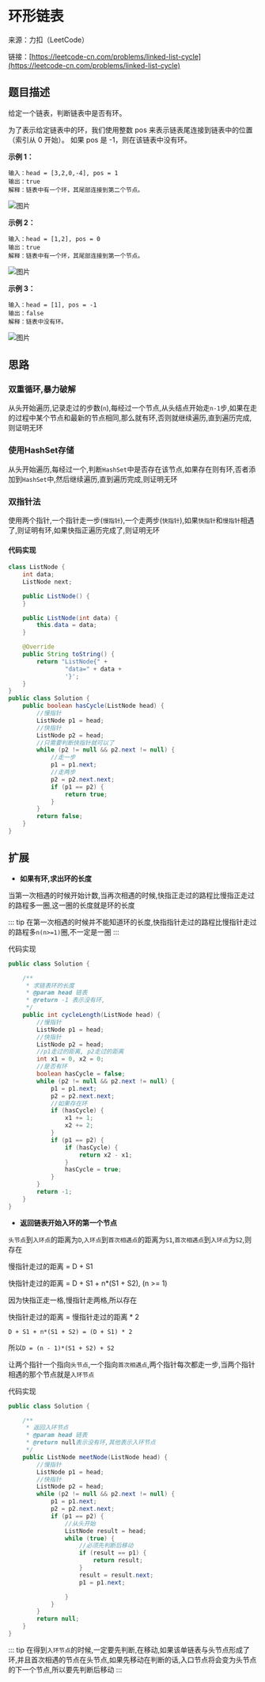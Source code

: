 # 环形链表

来源：力扣（LeetCode）

链接：[https://leetcode-cn.com/problems/linked-list-cycle](https://leetcode-cn.com/problems/linked-list-cycle)

## 题目描述

给定一个链表，判断链表中是否有环。

为了表示给定链表中的环，我们使用整数 pos 来表示链表尾连接到链表中的位置（索引从 0 开始）。 如果 pos 是 -1，则在该链表中没有环。

**示例 1：**

```text
输入：head = [3,2,0,-4], pos = 1
输出：true
解释：链表中有一个环，其尾部连接到第二个节点。
```

![图片](./img/1.png)

**示例 2：**

```text
输入：head = [1,2], pos = 0
输出：true
解释：链表中有一个环，其尾部连接到第一个节点。
```

![图片](./img/2.png)

**示例 3：**

```text
输入：head = [1], pos = -1
输出：false
解释：链表中没有环。
```

![图片](./img/3.png)

## 思路

### 双重循环,暴力破解

从头开始遍历,记录走过的步数(`n`),每经过一个节点,从头结点开始走`n-1`步,如果在走的过程中某个节点和最新的节点相同,那么就有环,否则就继续遍历,直到遍历完成,则证明无环

### 使用HashSet存储

从头开始遍历,每经过一个,判断`HashSet`中是否存在该节点,如果存在则有环,否者添加到`HashSet`中,然后继续遍历,直到遍历完成,则证明无环

### 双指针法

使用两个指针,一个指针走一步(`慢指针`),一个走两步(`快指针`),如果`快指针`和`慢指针`相遇了,则证明有环,如果快指正遍历完成了,则证明无环

#### 代码实现

```java
class ListNode {
    int data;
    ListNode next;

    public ListNode() {
    }

    public ListNode(int data) {
        this.data = data;
    }

    @Override
    public String toString() {
        return "ListNode{" +
                "data=" + data +
                '}';
    }
}
public class Solution {
    public boolean hasCycle(ListNode head) {
        //慢指针
        ListNode p1 = head;
        //快指针
        ListNode p2 = head;
        //只需要判断快指针就可以了
        while (p2 != null && p2.next != null) {
            //走一步
            p1 = p1.next;
            //走两步
            p2 = p2.next.next;
            if (p1 == p2) {
                return true;
            }
        }
        return false;
    }
}
```

## 扩展

- **如果有环,求出环的长度**

当第一次相遇的时候开始计数,当再次相遇的时候,快指正走过的路程比慢指正走过的路程多一圈,这一圈的长度就是环的长度

::: tip
在第一次相遇的时候并不能知道环的长度,快指指针走过的路程比慢指针走过的路程多`n(n>=1)`圈,不一定是一圈
:::

代码实现

```java
public class Solution {

    /**
     * 求链表环的长度
     * @param head 链表
     * @return -1 表示没有环,
     */
    public int cycleLength(ListNode head) {
        //慢指针
        ListNode p1 = head;
        //快指针
        ListNode p2 = head;
        //p1走过的距离, p2走过的距离
        int x1 = 0, x2 = 0;
        //是否有环
        boolean hasCycle = false;
        while (p2 != null && p2.next != null) {
            p1 = p1.next;
            p2 = p2.next.next;
            //如果存在环
            if (hasCycle) {
                x1 += 1;
                x2 += 2;
            }
            if (p1 == p2) {
                if (hasCycle) {
                    return x2 - x1;
                }
                hasCycle = true;
            }
        }
        return -1;
    }
}
```

- **返回链表开始入环的第一个节点**

`头节点`到`入环点`的距离为`D`,`入环点`到`首次相遇点`的距离为`S1`,`首次相遇点`到`入环点`为`S2`,则存在

慢指针走过的距离 = D + S1

快指针走过的距离 = D + S1 + n*(S1 + S2), (n >= 1)

因为快指正走一格,慢指针走两格,所以存在

快指针走过的距离 = 慢指针走过的距离 * 2

`D + S1 + n*(S1 + S2) = (D + S1) * 2`

所以`D = (n - 1)*(S1 + S2) + S2`

让两个指针一个指向`头节点`,一个指向`首次相遇点`,两个指针每次都走一步,当两个指针相遇的那个节点就是`入环节点`

代码实现

```java
public class Solution {

    /**
     * 返回入环节点
     * @param head 链表
     * @return null表示没有环,其他表示入环节点
     */
    public ListNode meetNode(ListNode head) {
        //慢指针
        ListNode p1 = head;
        //快指针
        ListNode p2 = head;
        while (p2 != null && p2.next != null) {
            p1 = p1.next;
            p2 = p2.next.next;
            if (p1 == p2) {
                //从头开始
                ListNode result = head;
                while (true) {
                    //必须先判断后移动
                    if (result == p1) {
                        return result;
                    }
                    result = result.next;
                    p1 = p1.next;

                }
            }
        }
        return null;
    }
}
```

::: tip
在得到`入环节点`的时候,一定要先判断,在移动,如果该单链表与头节点形成了环,并且首次相遇的节点在头节点,如果先移动在判断的话,入口节点将会变为头节点的下一个节点,所以要先判断后移动
:::